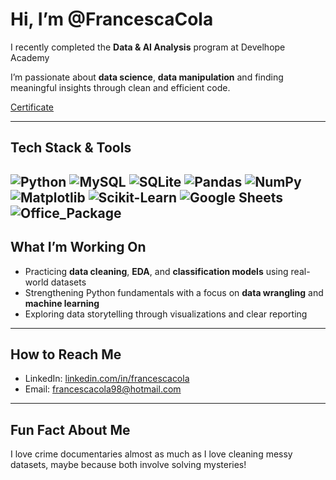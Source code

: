 # Hi, I’m @FrancescaCola

I recently completed the **Data & AI Analysis** program at Develhope Academy 

I’m passionate about **data science**, **data manipulation** and finding meaningful insights through clean and efficient code.

[Certificate](https://www.credential.net/5a3796f4-b5e7-4c39-a9a1-cf752d905114?utm_source=linkedin&utm_medium=social)

---

## Tech Stack & Tools
![Python](https://img.shields.io/badge/Python-3776AB?style=flat&logo=python&logoColor=white)
![MySQL](https://img.shields.io/badge/MySQL-4479A1?style=flat&logo=mysql&logoColor=white)
![SQLite](https://img.shields.io/badge/SQLite-003B57?style=flat&logo=sqlite&logoColor=white)
![Pandas](https://img.shields.io/badge/Pandas-150458?style=flat&logo=pandas&logoColor=white)
![NumPy](https://img.shields.io/badge/NumPy-013243?style=flat&logo=numpy&logoColor=white)
![Matplotlib](https://img.shields.io/badge/Matplotlib-007ACC?style=flat&logo=matplotlib&logoColor=white)
![Scikit-Learn](https://img.shields.io/badge/Scikit--Learn-F7931E?style=flat&logo=scikit-learn&logoColor=white)
![Google Sheets](https://img.shields.io/badge/Google%20Sheets-34A853?style=flat&logo=google-sheets&logoColor=white)
![Office_Package](https://img.shields.io/badge/Office%20Package-34A853?style=flat&logo=office-package&logoColor=white)
---

## What I’m Working On
- Practicing **data cleaning**, **EDA**, and **classification models** using real-world datasets 
- Strengthening Python fundamentals with a focus on **data wrangling** and **machine learning**
- Exploring data storytelling through visualizations and clear reporting

---

## How to Reach Me
- LinkedIn: [linkedin.com/in/francescacola](https://www.linkedin.com/in/francescacola)
- Email: francescacola98@hotmail.com

---

## Fun Fact About Me
I love crime documentaries almost as much as I love cleaning messy datasets, maybe because both involve solving mysteries!
